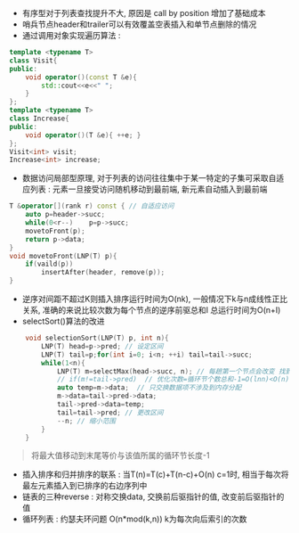 - 有序型对于列表查找提升不大, 原因是 call by position 增加了基础成本
- 哨兵节点header和trailer可以有效覆盖空表插入和单节点删除的情况
- 通过调用对象实现遍历算法 :
```c++
template <typename T>
class Visit{
public:
	void operator()(const T &e){
		std::cout<<e<<" ";
	}
};
template <typename T>
class Increase{
public:
	void operator()(T &e){ ++e; }
};
Visit<int> visit;
Increase<int> increase;
```

- 数据访问局部型原理, 对于列表的访问往往集中于某一特定的子集可采取自适应列表 :  元素一旦接受访问随机移动到最前端, 新元素自动插入到最前端
```c++
T &operator[](rank r) const { // 自适应访问
    auto p=header->succ;
    while(0<r--)	p=p->succ;
    movetoFront(p);
    return p->data;
}
void movetoFront(LNP(T) p){
    if(vaild(p))
        insertAfter(header, remove(p));
}
```

- 逆序对间距不超过K则插入排序运行时间为O(nk), 一般情况下k与n成线性正比关系, 准确的来说比较次数为每个节点的逆序前驱总和I 总运行时间为O(n+I)
- selectSort()算法的改进
```c++
	void selectionSort(LNP(T) p, int n){
		LNP(T) head=p->pred; // 设定区间 
		LNP(T) tail=p;for(int i=0; i<n; ++i) tail=tail->succ;
		while(1<n){
			LNP(T) m=selectMax(head->succ, n); // 每趟第一个节点会改变 找到最大节点位置
			// if(m!=tail->pred)  // 优化次数=循环节个数总和-1=O(lnn)<O(n) 得不偿失 
			auto temp=m->data;  // 只交换数据项不涉及到内存分配
			m->data=tail->pred->data;
			tail->pred->data=temp;
			tail=tail->pred; // 更改区间
			--n; // 缩小范围
		}
	}
```

> 将最大值移动到末尾等价与该值所属的循环节长度-1

- 插入排序和归并排序的联系 : 当T(n)=T(c)+T(n-c)+O(n) c=1时, 相当于每次将最左元素插入到已排序的右边序列中
- 链表的三种reverse : 对称交换data, 交换前后驱指针的值, 改变前后驱指针的值
- 循环列表 : 约瑟夫环问题 O(n\*mod(k,n)) k为每次向后索引的次数

